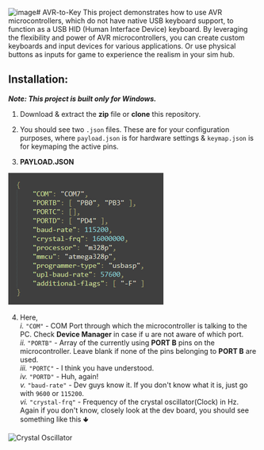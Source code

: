 ![image](https://github.com/OrbitX-Space/AVR-to-Key/assets/134212690/3d0462eb-824b-4bf9-9f9d-cfd309c3ad27)# AVR-to-Key
This project demonstrates how to use AVR microcontrollers, which do not have native USB keyboard support, to function as a USB HID (Human Interface Device) keyboard. By leveraging the flexibility and power of AVR microcontrollers, you can create custom keyboards and input devices for various applications. Or use physical buttons as inputs for game to experience the realism in your sim hub.

## Installation:

***Note: This project is built only for Windows.***

1. Download & extract the **zip** file or **clone** this repository.
2. You should see two `.json` files. These are for your configuration purposes, where `payload.json` is for hardware settings & `keymap.json` is for keymaping the active pins.

3. **PAYLOAD.JSON**

![payload.json](images/payload.png)

4. Here,<br>
   *i.*    `"COM"` - COM Port through which the microcontroller is talking to the PC. Check **Device Manager** in case if u are not aware of which port.<br>
   *ii.*   `"PORTB"` - Array of the currently using **PORT B** pins on the microcontroller. Leave blank if none of the pins belonging to **PORT B** are used.<br>
   *iii.*  `"PORTC"` - I think you have understood.<br>
   *iv.*   `"PORTD"` - Huh, again!<br>
   *v.*    `"baud-rate"` - Dev guys know it. If you don't know what it is, just go with `9600` or `115200`.<br>
   *vi.*   `"crystal-frq"` - Frequency of the crystal oscillator(Clock) in Hz. Again if you don't know, closely look at the dev board, you should see something like this 🢃<br>

<img src="https://en.wikipedia.org/wiki/File:16MHZ_Crystal.jpg" alt="Crystal Oscillator" width="400"><br>

  
